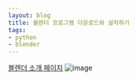 ```yaml
---
layout: blog
title: 블렌더 프로그램 다운로드와 설치하기
tags:
- python
- blender
---
```


[블렌더 소개 페이지](https://docs.blender.org/manual)
![image](https://user-images.githubusercontent.com/44631748/236799466-be9296e5-49d6-4ee6-837c-15ed92cc0d5f.png)
